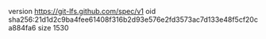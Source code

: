 version https://git-lfs.github.com/spec/v1
oid sha256:21d1d2c9ba4fee61408f316b2d93e576e2fd3573ac7d133e48f5cf20ca884fa6
size 1530
